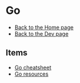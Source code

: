 # Go

- [Back to the Home page](../../README.md)
- [Back to the Dev page](../README.md)

## Items
- [Go cheatsheet](Go%20cheatsheet.md)
- [Go resources](Go%20resources.md)
